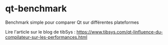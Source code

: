 # qt-benchmark
Benchmark simple pour comparer Qt sur différentes plateformes

Lire l'article sur le blog de tibSys : https://www.tibsys.com/qt-linfluence-du-compilateur-sur-les-performances.html